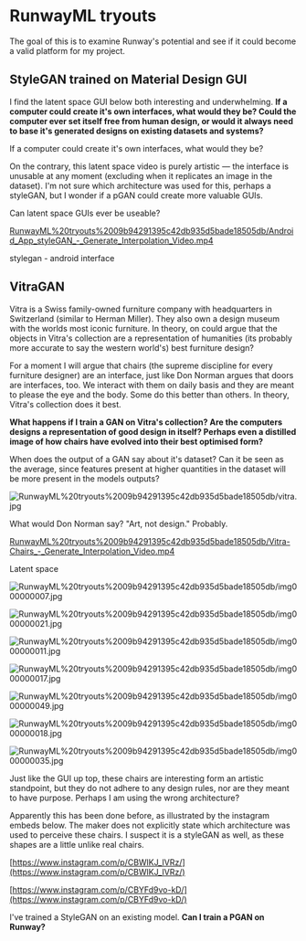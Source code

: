 # RunwayML tryouts

The goal of this is to examine Runway's potential and see if it could become a valid platform for my project. 

## StyleGAN trained on Material Design GUI

I find the latent space GUI below both interesting and underwhelming. **If a computer could create it's own interfaces, what would they be? Could the computer ever set itself free from human design, or would it always need to base it's generated designs on existing datasets and systems?** 

If a computer could create it's own interfaces, what would they be?

On the contrary, this latent space video is purely artistic — the interface is unusable at any moment (excluding when it replicates an image in the dataset). I'm not sure which architecture was used for this, perhaps a styleGAN, but I wonder if a pGAN could create more valuable GUIs. 

Can latent space GUIs ever be useable?

[RunwayML%20tryouts%2009b94291395c42db935d5bade18505db/Android_App_styleGAN_-_Generate_Interpolation_Video.mp4](RunwayML%20tryouts%2009b94291395c42db935d5bade18505db/Android_App_styleGAN_-_Generate_Interpolation_Video.mp4)

stylegan - android interface

## VitraGAN

Vitra is a Swiss family-owned furniture company with headquarters in Switzerland (similar to Herman Miller). They also own a design museum with the worlds most iconic furniture. In theory, on could argue that the objects in Vitra's collection are a representation of humanities (its probably more accurate to say the western world's) best furniture design?

For a moment I will argue that chairs (the supreme discipline for every furniture designer) are an interface, just like Don Norman argues that doors are interfaces, too. We interact with them on daily basis and they are meant to please the eye and the body. Some do this better than others. In theory, Vitra's collection does it best.

**What happens if I train a GAN on Vitra's collection? Are the computers designs a representation of good design in itself? Perhaps even a distilled image of how chairs have evolved into their best optimised form?**

When does the output of a GAN say about it's dataset? Can it be seen as the average, since features present at higher quantities in the dataset will be more present in the models outputs?

![RunwayML%20tryouts%2009b94291395c42db935d5bade18505db/vitra.jpg](RunwayML%20tryouts%2009b94291395c42db935d5bade18505db/vitra.jpg)

What would Don Norman say? "Art, not design." Probably.

[RunwayML%20tryouts%2009b94291395c42db935d5bade18505db/Vitra-Chairs_-_Generate_Interpolation_Video.mp4](RunwayML%20tryouts%2009b94291395c42db935d5bade18505db/Vitra-Chairs_-_Generate_Interpolation_Video.mp4)

Latent space

![RunwayML%20tryouts%2009b94291395c42db935d5bade18505db/img000000007.jpg](RunwayML%20tryouts%2009b94291395c42db935d5bade18505db/img000000007.jpg)

![RunwayML%20tryouts%2009b94291395c42db935d5bade18505db/img000000021.jpg](RunwayML%20tryouts%2009b94291395c42db935d5bade18505db/img000000021.jpg)

![RunwayML%20tryouts%2009b94291395c42db935d5bade18505db/img000000011.jpg](RunwayML%20tryouts%2009b94291395c42db935d5bade18505db/img000000011.jpg)

![RunwayML%20tryouts%2009b94291395c42db935d5bade18505db/img000000017.jpg](RunwayML%20tryouts%2009b94291395c42db935d5bade18505db/img000000017.jpg)

![RunwayML%20tryouts%2009b94291395c42db935d5bade18505db/img000000049.jpg](RunwayML%20tryouts%2009b94291395c42db935d5bade18505db/img000000049.jpg)

![RunwayML%20tryouts%2009b94291395c42db935d5bade18505db/img000000018.jpg](RunwayML%20tryouts%2009b94291395c42db935d5bade18505db/img000000018.jpg)

![RunwayML%20tryouts%2009b94291395c42db935d5bade18505db/img000000035.jpg](RunwayML%20tryouts%2009b94291395c42db935d5bade18505db/img000000035.jpg)

Just like the GUI up top, these chairs are interesting form an artistic standpoint, but they do not adhere to any design rules, nor are they meant to have purpose. Perhaps I am using the wrong architecture?

Apparently this has been done before, as illustrated by the instagram embeds below. The maker does not explicitly state which architecture was used to perceive these chairs. I suspect it is a styleGAN as well, as these shapes are a little unlike real chairs.

[https://www.instagram.com/p/CBWlKJ_IVRz/](https://www.instagram.com/p/CBWlKJ_IVRz/)

[https://www.instagram.com/p/CBYFd9vo-kD/](https://www.instagram.com/p/CBYFd9vo-kD/)

I've trained a StyleGAN on an existing model. **Can I train a PGAN on Runway?**